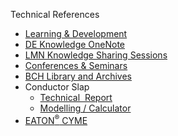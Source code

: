 Technical References

*   [Learning &amp; Development](file:///J:/Engineering/Distribution/1%20Learning%20and%20Development%20Committee)
*   [DE Knowledge OneNote](https://hydroshare.bchydro.bc.ca/sites/de/DEKnowledgeOneNote)
*   [LMN Knowledge Sharing Sessions](https://hydroshare.bchydro.bc.ca/sites/de/_layouts/15/WopiFrame.aspx?sourcedoc=%7BA9B67C3A-B947-49B5-B83E-91F5145BE183%7D&file=1%20LMN%20OneNote&action=default&d=wa9b67c3ab94749b5b83e91f5145be183&Source=https%3A%2F%2Fhydroshare%2Ebchydro%2Ebc%2Eca%2Fsites%2Fde%2FLMN%2520Share%2520Files%2FForms%2FAllItems%2Easpx&RootFolder=%2fsites%2fde%2fLMN%20Share%20Files%2f1%20LMN%20OneNote)
*   [Conferences &amp; Seminars](file:///J:/Engineering/Distribution/1%20Conferences%20and%20Seminars)
*   [BCH Library and Archives](https://hw.bchydro.bc.ca/p/bc-hydro-library-and-archives/Pages/Home.aspx)
*   Conductor Slap
    *   [Technical&nbsp; Report](http://edmbchpq1/files/EPRI/EPRI_3002014978.pdf)
    *   [Modelling&nbsp;/ Calculator](http://distributionhandbook.com/calculators/mdpad.html?conductor_slapping.md)
*   [EATON<sup>®</sup> CYME](file:///J:/Engineering/Distribution/CYME)